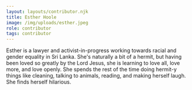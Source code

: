 ```yaml
---
layout: layouts/contributor.njk
title: Esther Hoole
image: /img/uploads/esther.jpeg
role: contributor
tags: contributor
---
```

Esther is a lawyer and activist-in-progress working towards racial and gender equality in Sri Lanka. She's naturally a bit of a hermit, but having been loved so greatly by the Lord Jesus, she is learning to love all, love more, and love openly. She spends the rest of the time doing hermit-y things like cleaning, talking to animals, reading, and making herself laugh. She finds herself hilarious.